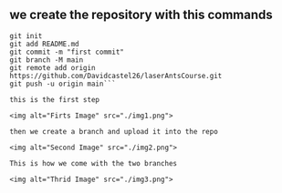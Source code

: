 ## we create the repository with this commands

```echo "# laserAntsCourse" >> README.md
git init
git add README.md
git commit -m "first commit"
git branch -M main
git remote add origin https://github.com/Davidcastel26/laserAntsCourse.git
git push -u origin main```

this is the first step

<img alt="Firts Image" src="./img1.png">

then we create a branch and upload it into the repo

<img alt="Second Image" src="./img2.png">

This is how we come with the two branches

<img alt="Thrid Image" src="./img3.png">
